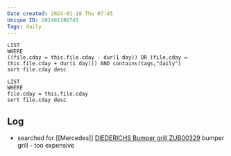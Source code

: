 ```yaml
---
Date created: 2024-01-18 Thu 07:45
Unique ID: 202401180745
Tags: daily
---
```

``` dataview
LIST
WHERE 
((file.cday = this.file.cday - dur(1 day)) OR (file.cday = this.file.cday + dur(1 day))) AND contains(tags,"daily")
sort file.cday desc
```
``` dataview
LIST
WHERE 
file.cday = this.file.cday
sort file.cday desc
```
## Log
- searched for [[Mercedes]] [DIEDERICHS Bumper grill ZUB00329](https://m.buycarparts.co.uk/hd-karosserieteile/18761913) bumper grill - too expensive

